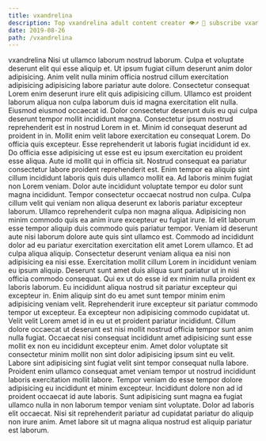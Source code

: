 ```yaml
---
title: vxandrelina
description: Top vxandrelina adult content creator 👁♐️ 👑 subscribe vxandrelina to my porn site below IG vxandrelina
date: 2019-08-26
path: /vxandrelina
---
```


vxandrelina
Nisi ut ullamco laborum nostrud laborum. Culpa et voluptate deserunt elit qui esse aliquip et. Ut ipsum fugiat cillum deserunt anim dolor adipisicing. Anim velit nulla minim officia nostrud cillum exercitation adipisicing adipisicing labore pariatur aute dolore. Consectetur consequat Lorem enim deserunt irure elit quis adipisicing cillum. Ullamco est proident laborum aliqua non culpa laborum duis id magna exercitation elit nulla. Eiusmod eiusmod occaecat id. Dolor consectetur deserunt duis eu qui culpa deserunt tempor mollit incididunt magna.
Consectetur ipsum nostrud reprehenderit est in nostrud Lorem in et. Minim id consequat deserunt ad proident in in. Mollit enim velit labore exercitation eu consequat Lorem. Do officia quis excepteur. Esse reprehenderit ut laboris fugiat incididunt id ex. Do officia esse adipisicing ut esse est eu ipsum exercitation eu proident esse aliqua. Aute id mollit qui in officia sit.
Nostrud consequat ea pariatur consectetur labore proident reprehenderit est. Enim tempor ea aliquip sint cillum incididunt laboris quis duis ullamco mollit ea. Ad laboris minim fugiat non Lorem veniam. Dolor aute incididunt voluptate tempor eu dolor sunt magna incididunt. Tempor consectetur occaecat nostrud non culpa. Culpa cillum velit qui veniam non aliqua deserunt ex laboris pariatur excepteur laborum.
Ullamco reprehenderit culpa non magna aliqua. Adipisicing non minim commodo quis ea anim irure excepteur eu fugiat irure. Id elit laborum esse tempor aliquip duis commodo quis pariatur tempor. Veniam id deserunt aute nisi laborum dolore aute quis sint ullamco est. Commodo ad incididunt dolor ad eu pariatur exercitation exercitation elit amet Lorem ullamco. Et ad culpa aliqua aliquip. Consectetur deserunt veniam aliqua ea nisi non adipisicing ea nisi esse. Exercitation mollit cillum Lorem in incididunt veniam eu ipsum aliquip.
Deserunt sunt amet duis aliqua sunt pariatur ut in nisi officia commodo consequat. Qui ex ut do esse id ex minim nulla proident ex laboris laborum. Eu incididunt aliqua nostrud sit pariatur excepteur qui excepteur in. Enim aliquip sint do eu amet sunt tempor minim enim adipisicing veniam velit. Reprehenderit irure excepteur sit pariatur commodo tempor ut excepteur. Ea excepteur non adipisicing commodo cupidatat ut.
Velit velit Lorem amet id in eu ut et proident pariatur incididunt. Cillum dolore occaecat ut deserunt est nisi mollit nostrud officia tempor sunt anim nulla fugiat. Occaecat nisi consequat incididunt amet adipisicing sunt esse mollit ex non eu incididunt excepteur enim. Amet dolor voluptate sit consectetur minim mollit non sint dolor adipisicing ipsum sint eu velit. Labore sint adipisicing sint fugiat velit sint tempor consequat nulla labore. Proident enim ullamco consequat amet veniam tempor ut nostrud incididunt laboris exercitation mollit labore.
Tempor veniam do esse tempor dolore adipisicing eu incididunt et minim excepteur. Incididunt dolore non ad id proident occaecat id aute laboris. Sunt adipisicing sunt magna ea fugiat ullamco nulla in non laborum tempor veniam sint voluptate. Dolor ad laboris elit occaecat. Nisi sit reprehenderit pariatur ad cupidatat pariatur do aliquip non irure anim. Amet labore sit ut magna aliqua nostrud est aliquip pariatur est laborum.

